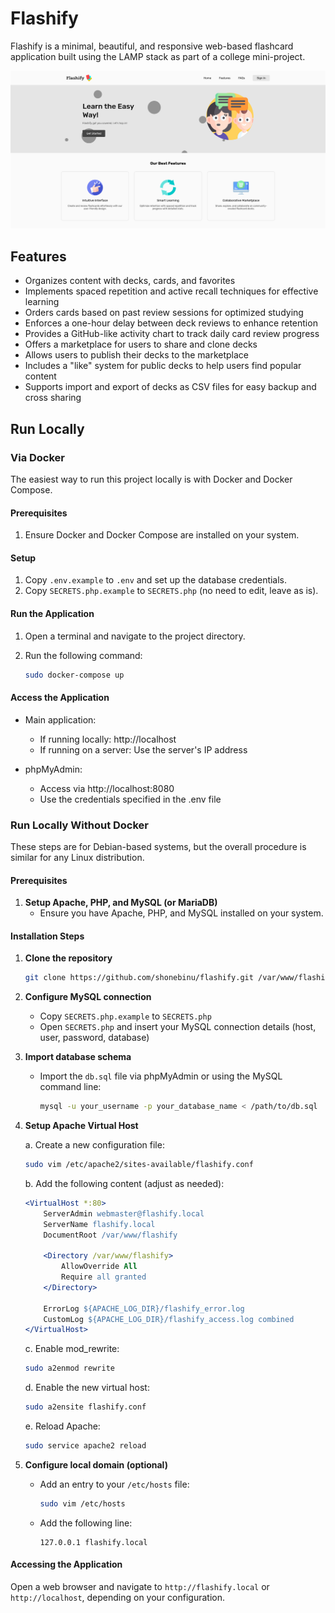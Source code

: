 # Flashify

Flashify is a minimal, beautiful, and responsive web-based flashcard application built using the LAMP stack as part of a college mini-project.

![Flashify Landing Page](./landing-page.png)

## Features

- Organizes content with decks, cards, and favorites
- Implements spaced repetition and active recall techniques for effective learning
- Orders cards based on past review sessions for optimized studying
- Enforces a one-hour delay between deck reviews to enhance retention
- Provides a GitHub-like activity chart to track daily card review progress
- Offers a marketplace for users to share and clone decks
- Allows users to publish their decks to the marketplace
- Includes a "like" system for public decks to help users find popular content
- Supports import and export of decks as CSV files for easy backup and cross sharing

## Run Locally

### Via Docker

The easiest way to run this project locally is with Docker and Docker Compose.

#### Prerequisites

1. Ensure Docker and Docker Compose are installed on your system.

#### Setup

1. Copy `.env.example` to `.env` and set up the database credentials.
2. Copy `SECRETS.php.example` to `SECRETS.php` (no need to edit, leave as is).

#### Run the Application

1. Open a terminal and navigate to the project directory.
2. Run the following command:

   ```bash
   sudo docker-compose up
   ```

#### Access the Application

- Main application:

  - If running locally: http://localhost
  - If running on a server: Use the server's IP address

- phpMyAdmin:
  - Access via http://localhost:8080
  - Use the credentials specified in the .env file

### Run Locally Without Docker

These steps are for Debian-based systems, but the overall procedure is similar for any Linux distribution.

#### Prerequisites

1. **Setup Apache, PHP, and MySQL (or MariaDB)**
   - Ensure you have Apache, PHP, and MySQL installed on your system.

#### Installation Steps

1. **Clone the repository**

   ```bash
   git clone https://github.com/shonebinu/flashify.git /var/www/flashify
   ```

2. **Configure MySQL connection**

   - Copy `SECRETS.php.example` to `SECRETS.php`
   - Open `SECRETS.php` and insert your MySQL connection details (host, user, password, database)

3. **Import database schema**

   - Import the `db.sql` file via phpMyAdmin or using the MySQL command line:
     ```bash
     mysql -u your_username -p your_database_name < /path/to/db.sql
     ```

4. **Setup Apache Virtual Host**

   a. Create a new configuration file:

   ```bash
   sudo vim /etc/apache2/sites-available/flashify.conf
   ```

   b. Add the following content (adjust as needed):

   ```apache
   <VirtualHost *:80>
       ServerAdmin webmaster@flashify.local
       ServerName flashify.local
       DocumentRoot /var/www/flashify

       <Directory /var/www/flashify>
           AllowOverride All
           Require all granted
       </Directory>

       ErrorLog ${APACHE_LOG_DIR}/flashify_error.log
       CustomLog ${APACHE_LOG_DIR}/flashify_access.log combined
   </VirtualHost>
   ```

   c. Enable mod_rewrite:

   ```bash
   sudo a2enmod rewrite
   ```

   d. Enable the new virtual host:

   ```bash
   sudo a2ensite flashify.conf
   ```

   e. Reload Apache:

   ```bash
   sudo service apache2 reload
   ```

5. **Configure local domain (optional)**
   - Add an entry to your `/etc/hosts` file:
     ```bash
     sudo vim /etc/hosts
     ```
   - Add the following line:
     ```
     127.0.0.1 flashify.local
     ```

#### Accessing the Application

Open a web browser and navigate to `http://flashify.local` or `http://localhost`, depending on your configuration.
